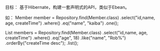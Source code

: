 目标：
基于Hibernate，构建一套声明式的API，类似于Ebean。

如：
Member member =
	Repository.find(Member.class)
	.select("id,name, age, createTime")
	.where()
	.eq("name", "kaiba")
	.one();

List<Member> members =
	Repository.find(Member.class)
	.select("id,name, age, createTime")
	.where()
	.eq("age", 18)
	.like("name", "Rob%")
	.orderBy("createTime desc");
	.list();